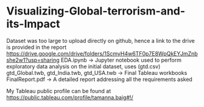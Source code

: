 # Visualizing-Global-terrorism-and-its-Impact
Dataset was too large to upload directly on github, hence a link to the drive is provided in the report
<a> https://drive.google.com/drive/folders/1ScmyH4w6TF0p7E8WpQkEYJmZnbshe2w1?usp=sharing </a>
EDA.ipynb -> Jupyter notebook used to perform exploratory data analysis on the initial dataset, uses (gtd.csv)
gtd_Global.twb, gtd_India.twb, gtd_USA.twb -> Final Tableau workbooks 
FinalReport.pdf -> A detailed report addressing all the requirements asked

My Tableau public profile can be found at https://public.tableau.com/profile/tamanna.baig#!/
